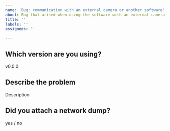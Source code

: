 ```yaml
---
name: 'Bug: communication with an external camera or another software'
about: Bug that arised when using the software with an external camera or another software
title: ''
labels: ''
assignees: ''

---
```


<!--
The most helpful content you can provide to fix a communication issue between rtsp-simple-server and an external hardware or software, is a dump of the data exchanged between the server and the target (network dump), that can be generated in this way:
1) Download wireshark (https://www.wireshark.org/)
2) Start capturing on the interface used for exchanging RTSP (if the server and the target software are both installed in your pc, the interface is probably "loopback", otherwise it's the one of your network card)
3) Start the server and replicate the issue
4) Stop capturing, save the result in .pcap format
5) Attach
-->

## Which version are you using?

v0.0.0

## Describe the problem

Description

## Did you attach a network dump?

yes / no
